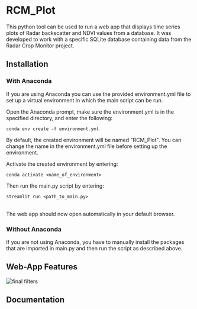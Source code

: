 # RCM_Plot
This python tool can be used to run a web app that displays time series plots of Radar backscatter and NDVI values from a database. It was developed to work with a specific SQLite database containing data from the Radar Crop Monitor project. 

## Installation
### With Anaconda
If you are using Anaconda you can use the provided environment.yml file to set up a virtual environment in which the main script can be run. 

Open the Anaconda prompt, make sure the environment.yml is in the specified directory, and enter the following:
```
conda env create -f environment.yml
```
By default, the created environment will be named "RCM_Plot". You can change the name in the environment.yml file before setting up the environment.

Activate the created environment by entering:
```
conda activate <name_of_environment>
```

Then run the main.py script by entering:
```
streamlit run <path_to_main.py>
```
<br>
The web app should now open automatically in your default browser.
<br>

### Without Anaconda
If you are not using Anaconda, you have to manually install the packages that are imported in main.py and then run the script as described above.
<br>

## Web-App Features
![final filters](https://user-images.githubusercontent.com/80339685/153172627-82026a71-5e7f-4008-8328-531f109a6935.jpg)


## Documentation
